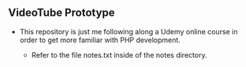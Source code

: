 ## VideoTube Prototype ##

- This repository is just me following along a Udemy online course in order to get more familiar with PHP development.

    - Refer to the file notes.txt inside of the notes directory.